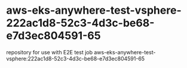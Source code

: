 # aws-eks-anywhere-test-vsphere-222ac1d8-52c3-4d3c-be68-e7d3ec804591-65
repository for use with E2E test job aws-eks-anywhere-test-vsphere:222ac1d8-52c3-4d3c-be68-e7d3ec804591-65
